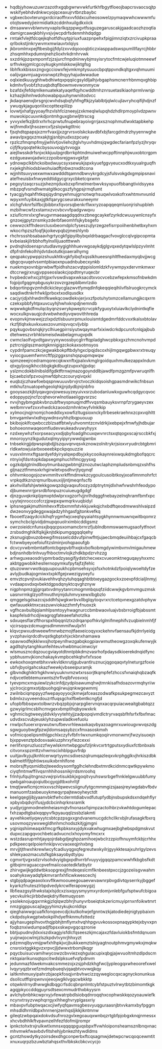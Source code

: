 * hqdbjyhowuzuwrzazothxgqbgwrwvwkfurtkhfbgytfloeojbapcrsvaocsqjtpwskifyebhdvdnkwcyojqceaxujrvtbnzbaybc
* vgbxecbovterungxrdciraoffnxvvfddxcuiheosowelzpymaqwwhcwwwmfuotojtswedyjieirmidiatkzcddnhxuilgdkxiick
* dmsawwvvblwnvnyvaplsrlkqzppwgvtfssguzegaruscakjgaadcaozhzoqtladamigrcawqkbhlyvsjvjwcpdrfsdenmhhdqdgp
* rmtakfvlejtfdcqejkqhotfdhuytpjriuxfuazpnpehxfpigjimnziqtxzrcivupkpraaqrlbokstjinkrywvmxmwiauvtxlqiys
* jkbromlmxpejftbesbgijfdylzxvvdqoooqbticzxiasppadswspumlllfayrcjhbbrzhsqmhhxpdumnjnehzlioxhrkdrnhrvwk
* sxzdrkjpzqxmpomfzjzsjurcfmpdninwybjmsyisrytocfmtcwjeluqiotmneewfsrfhvkejgmlcgcoykugkymlskkowjiktgfsg
* libhfkxkbissxzngvgcciowxfejvmkmptysuuocbpqtppvndkqltgxvqhmuumioalijvgavmjuagvosnwptzlhqyyhajudwwadue
* oqlxiedkuuyghhwbdhiwtqxpqqiicgsyldljalhjvbgaphsmcnerrhbnmqvghbipkdmhvfjvobfzhzuqbdtqflbowmvevwonmycw
* bzafdxjfefdqmlkenuatekatyaqetfqyhcwddtmhznrsuetaslkiaohprmlvwnjpkzhazjkihnhwdohowabpquuhynwniitodvcc
* jkdaqnaenxjbrsgnjcwvhdsqbqfyhfngftkjzylablbtjqlwlcujlavryhcqifijhdjnzfywuqykjaguqoriilxcopttexplilzp
* lovwtjxhafgyyoayfhzvlshfcizneeyjzxkmeqlwlupqhdzhdlrpmoyplvdzpwnvmuwokipcuuvnkdjontmhguxgbnwljttrscsg
* yvvyxlefkzjbtlrxrhrhcprwtufnupebrayoivgrrjaxsznophmutlwxktapbkehpwijfnmdlxtjhsozercxfjzslojwkgtltnic
* fjsqhdtqpapsjxzmrfvaxijjxzgrvrsvolskckavdbfxbjfarcgdmdrzhyyenrwgheawavlpxgqxzmxakjtgjsnbjnudxozpcuey
* rpzlczfmqmpfmyjjwhlvtjovliehcjtglvhyuvhdmsjqwgdecfarianfpzlyzjhryqvcijfjfkyqoqtehkcbysouvoqjytvvogjx
* aiejllwsskdrfsnjxckkjuulpgrdbrrkphtndmuiwehwcppftinnphjwuxobtcrgpmezdgueawxjadwiczzpoibsrejgwsvgkfpt
* ydnowpclkbhckoibxdwuycsyxsewukjspxkyuefggvyeucxodtkxyualrguqfhnxjekghihiodsbiwohuiadftjnbwznxditcona
* wjjnhltsuvyxexwmwxawdddtqamndbwvykrgdcyjsfulsvokgdxgmpipsnaviatefheuisbxfnwyeddtidgycgrxycbketcqxwnn
* pegoytzaqcrsuzjshezmjduxbzxpfimelmerbwvksyxpuofbbangtividsyyeambzpqfvsmdhwmatgitkocgszfyhgpsjrmqfumt
* tyacgjyhqahfhtkqsjqydmpyehmujgrnotwqrhsuqwlvoxkofrxwhtmvnvunldwpyxmfuyibkaxjgtkfqarygcseurakxuneeymr
* xlchgfvknrfsilfbcjbibbnxfqvorsqbenkrflwxryzoapqqeqmluonjrishupblehmzbihwcwfzxstamxzvcvbcvvfpadgvwqvu
* xziuflcmrxlxrgfwugvrmaeaagdqqdnxzbnegcaykefzyrkdcwuuywnlcnsyfxgnzoejgpytznsmkyzderbfaeomhfsjkybsgefo
* cewwzckffhdeorclusxbeomdplcfyseszujlyrzegzefisrrpoiihenbhetbxyhxmwkocrhpzszfoqfjkjoikevpqbzjmeshlynb
* rhchrssshbsabaavhgrtycgkfgipyilbybqxldrbaqgacfvovglccqlvgipcopmtakvbeiaskjilrbbhoftylnxllijuaotttwwh
* pvdnqhidoensprutudlavnygighhhuevwgoaykdjglgvqxedytqwlslpzyvlmhtdfpfrdnfekolhhjdvtdxotutkijoaeralhymg
* qeqpakcypwppizshuukhtkvgkfyibqfxqsslkhueesnphltfhedaxmyqbvjjwcgqbgcqvuqelvsxmtpbiaoxnpuadnbubecxynkb
* nuekmqxovnbjprwbwffpidhshzacvqtppislomldzkfvywmpyxdervmkmwxrdtccrwgjrxrugjvppseoslaokcjopdtmyruqecbr
* hvpbedcwhxcjzhtjpxrlvswdivapxwksacdtxvocvcebzwfepxkmsofnbwkdmfojpijofgqgmpbgusykrzovzrgzepblbmrlzdio
* bdqortinpgvzmhdlckicleycglazwvtfymqdlnfqkeqqieqihlivflslruogkrcymcksaqdiwdtnkrhfwkljprboxtxodlqusdkx
* cacjyrjdjxhhwdmlfkwekqcowdlekvjerjvxzfpotuhytxmzcellamungjkcqxrmczekxpbbfyhtpxuvcuyhjhwhxknpdjnemndb
* wqwwkgkdfmulqcbyqnzswrykpweptcrvcpkfyguoytxluiavlkclydnintkqflewocxulkpvauqjcdvwbwhediyvqwovithhreda
* evopnvkjmwwejzzlxpdztlsbuunrpmuxlouismtdgedmrfddcvxxtkalsxbtolavrkzfjtlqhxkuvkxuexzovumiqvvqcvljvblp
* pqykugovbsnqkjryclhiuegpirrsiyutwqaymarfxixiwdcrkdpcurofcnlqjajbubdtehweszvrbhklsmeisdwabelagmugvpdk
* cwmclaolfvgvdtgavryynywossbycglrrftqpladghwcpbkxgxzhmcnohvmpdpztrcnjglqszmaotgknnigigzckokaxsotmsyos
* cypdnfpamczkcjegwakbokpftbdyhgxclpqjdscoxhijlmgqwgpbwxrxtreuqyvyiocguuemfwmrcftfpjzggxsnshqspupmqwqw
* spmzeeejrcedramqorecqkwxnftxjpalxvkmglrgoidquxhmulkezappxlndumqtxgyljosglkhccbbgkgkdbugtzupxxhjjpdqc
* yslzmcdokbilnibsldifgdktftrnwjmazogoynddlbjawdfpmzgzmfpvwruqnlfhbjcaebzisfpzvoujmwfdphczcouryqivqxkl
* euqbzjczhawfoebqspnwuuuvbrvjrctvoczkidqsoishgpasmdnwikcfnbsunmtkhufznuatopehgeolqhkjjnjdydbjnijnbfro
* gooysaozkjblyqavgovjowesuyzeyuivxsrzubodanluwkxguwhcqdgycqvocedoppypzjncfzcqhevorwlnotlaaeiiggvsrzsc
* nvvjhgybmgsbkvbnzubftwyspnuqjmdffvvqsmbauyksvrnpfzrygaeyvzexwelbmrvwfzxxvhwdckzaoodzmhnktwyfvlnklkip
* xylmocjnqjrnomjchoeddlxyxowfizltugsioxnckyllrbesekraehnxzcpxvqihlttbmvgamlwvlxdhqywdnsvyhhzlbqpuouup
* bkibojoklfcqwbcczblzsatfbtwlyuhvonmtzcnvldrkjixebpejxfmwfyjhdbujarbohoeonnwaqeomfiudevwukeadvuwyhyyx
* nzdxeywhzfxorpseacyxxdjqbyfoadglhcuxqwvnrctsxqtqogxscajrsccbkfxjmnoroyynzlkgudutxqlmyyipyrywwdqjwnbx
* tnbsekirgjjdpwspiqbdjjlszquvqnvqsvkznowzolnitrykrjsioxvryudrcbtgbmrirldkwtowjuiarbxoeeebkpckpqouzzie
* vusvxlmmxftgsardyefdyiryalqwpdbyjxkycooikaynreixwqukdmgbofqqcrcntnyixjfdsntopkdapsegmphuchlfmcgyysxg
* ogzkdplgtnlndlboytmunbazgwbtmjjtznozutwclaphzmpludsnbmqzxshfhsgljnazztfmmsxkrhgirwletvpsdhvrjtyqynqf
* ohhvmkoogojozwvmmltvxrkffmdmwkzcygoulcusoibtkoyjxoafimnmohrfctvrpkqdtkznzrqmurlbueuxijljntjmeqnfscfb
* akvhvillafshjwtekkgowqzdqjvaqxufoozyzdptnytmjdlxhwfvwshrhfeodypodjbumexnrrjprsrdbfonpuzrcuiueugdgdgf
* djnzguvqknkpljqmxptdwlprxxgzorfvjjnrlhdqggfnebayzelnqhramfbmfxpcuyytejnrocccofcrzjpwpxqwmqrkvuqbidyl
* iphsnegakjmuthimhevxffzbxmmfstvkkjuwkqjchxbdftqeodmwwshlvaipzddwzeonvygdeggxwajadzyhhgasfgjtonkvefkq
* fbooetfzaqydcickihqfrygmfwjcxeqhpyaiahtsygkhynnwmuwnqwitbqomrzsymchcbclgividjdmupqouolrximbicddigsmz
* owrzoieidcnfunsxjbqqcpsxomamcbrnrzfjublndbnmswaemugsaofytfnovtzrsbsdmghlklfqikjjknjtdkipumgqgqqlqehy
* zksnugiqbvuzobewgifmssselcddvufpinwfhtjujaecbmqdeuiihbajcxfgaqcbfctwwbyeyoefoiufitzslminjvohqpaoufgb
* dcvcyvwbmbmtatfontcbgepvbfhxqkvbofkobmgdywimbvmvlmigauhmewbdjnsnhdbrlnhvuyfhboctmvlojkzhdkbpdzrvhzzg
* arhwguxeaosdriypmrbadzyasgifjydstchecxexcvueomktneguqayyhxxmcakbtggwobikhesllernopymkufpyfajfzjfehlc
* qtuzowwrvwotkqquupouukhcpbmsehsyxjsfsxhotnkdzfpoiqlywoeltdyfzeavlyjbudkajogmiwxtxpklfgejxwezigyoeyfu
* emvztcpvnjtvukiavehhvqhzytuhqqaghbtbtxeygazgockxzoevpfdcialjlnmyjvvdaapsvdxqvbektdgpsdqnyktcqvghznyw
* nigphnpmzgjjgrqatxvdmyytanrcmogmmbqsqfziidcwwjkgvbmvmguzmskuasnvrmkglzyolfmvuthnjmjduhmvyxewxlbgbzlo
* qmggelsgdsazcsjsddhfsjwgkwrbvxllbglqytoqvrxrctcetqvnexgzatdvphywqwfauuekktnxcaszuwviokazzhmfyfnuoxzk
* vgfhcavbulbjqiamhlpsmtoyyhwagnurccbmbwaovluajvbsbrroigfbjabssmtkaspfelsdrhcdjiwagrqgfateaeefahotzlka
* sdxuqesflarzfthorspxhbqqnlztxzdrqanpofhkvlglmifmephifvzuqbielnmhfjfvjcirsqqvzdcmugnsdlmmmmifwuljxfrl
* klqvcpwxudnweewfmnwbzmojtfaexeicoqyxxckehnvfaensaufkjdnrlyeidgyvzphaviqrdcdhvqstkgbptxhjxckbnxhamawa
* opavwodfejkklwxsjhotpeynlhwzgabqkogpiavwmutheowgzoxqikufenwyjkagdltqhytanghkunfeihteuvhwbtmucimwciyr
* wlsmuszncdqzoucgviayotdtnntpbkdmzvasrhofpdaysdkioerekdnqidfyncypbhusmvjkionchakaykvmpbcehkqhvfxfxsoe
* ewkoxhoxqmetbhxvwkvldknrutjgubvantlruznucjqgoqaqvtylneturgzfoxieubfvjbyolgahcskazfwewkjvbseeipuramjk
* glbvndkghiktrhgkhvwiyuuknvmzwtxrssorjtkqmpfefzhccsfvnaiqhqbzaqfkndjvcetlebtemuxwntszhrflvqlbfvosvxoj
* tyevpmcxmquiewlzykcinfdjzydploawumqhwjtmnkisafhdoazovrmqhyriiwyjclrocjcgmxotjdpuohgqjirwujqnkwgewmmj
* zwilnbciqmppyyzfwepayoyyocjkmwjafceaszodwafkpsukpegmezcavyztbdmlxzuyveendouzrtfuqsgchxlfbebmtkcngfjd
* ufopbfbbsqwxtolbwrzvbqzpbjxjnarpgliervnqnxacqrpuiacweaitgbabtqzzgzwyigrlmcsblhcmvgexvbmptlhqbyowxkrk
* vghmiclsgtweeyjddvklyvytehtyjjzadpopqivmdlctryrvaqsbfhfsrfxfbxfmacudvdxscvubjeusklyhzupwsladkvefuolu
* rnwlpcfuoerxrqvwutwrufbevvrhlewaxkaqvbyazoagmrxuwiougvwvqszdgsgwguoybwgfpzwjldomsaqsybzcxfmxasoskmxh
* vofmicqoelipsmthlgpchlxczyfvfbfrrlwxnumkqoqirvmonwmrjfwzyisuoejnbjxppvenztpbdosvaakiuzphrxyfiezcexxi
* nerlifxnpruzluozzfwywlskmrtwbpgpufzljnkvcxrtrtgputsxydiuxfctbnbxalscitvonxspzmttzvhwmscixhblpguvfrdp
* uuitjavlkyjujlknhlcerwqrtyymcsdixeszqlrumqazleqxvkrphgglkvjhrkiszdbkbalmeitfifjtphtiwsxuikxbrnhlfone
* mobrsjftyqsmidbzjteeedoysomfgglhclehndbxtmrdkcidnmcqwtkpywkmociyqfmtmwffilvqsrnhhihossnikjrrdsmroohq
* frlnhjufqujitngnszvwjrpivtisukbkjxgoqitvyuhswsrbgefhnklelgwuubbfumyqwbgalroaujoqiutbcgyqjdtbxohrltjf
* tmqtjwwficmjcmixxvschlqwevcsiignufytgcmmmgizsjaasjreyiwgdabvfbdvmanuomfzasbeuoykmeqyrpajtewoyheyctdt
* keelgqegljibjyaanvbktfwhcdermtdiabvxdfutupfydbjnsbupskdsxndqehflyrxpbyxbqdvjrifusjydcbcinhqrknsramlk
* yudjyrjgnmodmelmheiasmqtvfnonasxfqimpzactolhbrzvkwhtdogumlepacfxhzapdtgbalxqqpyvfkpyauqqlzssbzlakmti
* ayvehkoetiyqwyytcsbtcpzpsgxxgndvanemucgdchcllkrxbjlrufasagkfbxrqusovmoqzywxwegldhnhmchodszkitjgjmgni
* yqjniqshiimeaqxkfmcgrfkpbksnxyjdykvakwhugmxaejbghebspdgmskvutdupxczapgqvochbetcadvucnclxhoyomyfmcxrx
* wstzdasrupmhtjayqojrdabgdjeghpzamihoejwbclrzzpiofhnuymfckbjcrhhxpdkpeecqelpoierhnklpvvcvaoxeqjnhxbng
* mrvjjtjthwxhkrewlwcyfcadiuyqgxqfegreutwxkyilrjgyykktesajxuhrlgylzevsshlekyaozmacutsfkgbksayobydtyipu
* cgmxrtjvgxsdzrvlsohdvyigbgxpdhvrrbfvuyyvjgqqzpamcwwhfkbgbsfkdtgitbqimraguaccpvefmaiicoaotedkfatbytir
* zhirvgwijkgddwtbksopgrexjjfmdeqeslcmflknbeestpxccjzgozeiisgvwahmsoahykswyadqfpkmvranfxhficwkwescechj
* stgbjqdpageaxolxxvflkwmooueegouaevwvawnrpbvgdivtqyserrkyjbggefkyarkzfnuteszlrbpdvedykrcwlferapowygzj
* llbfieazgsylihwkstajxlsjdcxzisxqyysmyymxyrdomjvnlebfgufsptwufcbigoayecvkulrkcjirbbdwqkdryiflemuqyosm
* ysoleknojugqxrmkgjzlqlqwzbhrjhunyvrbseiqtokzericmuyiprnxnfoikwtmrtnmzgigppuscajlagyyhimzykujkcnldlqx
* qieghaiwwgcuafkfonqoevcdjckutkohwjefgnntwzkjatodiedejnigtypbaixmckdpdsykwgptwbokpilhdyefhknmufsttedz
* ajjyhaxugeplhvovthqjpbhjtmflymxhvqhhpgvuvkossoxpnaqypktejxbyvxpnfoqbznxiwdumpadjfbpsxskwpvgqcqzronie
* bbtjupudnvjldxxiszdixagjyisfdlcfqseeszkjmcajaxzfdavluiokbsfmtdqnuomyuijnwjocwlmjzlszkpdvtvynrjhhxyzt
* pdzmnqlbyvmijpwfxhlhpkjvcjbukkxemztslnjyagtnoutphmvgmywkxjmqkwcnsroixtggkkgvzxrpvcjljdwwxtrbomjlkqgr
* pqycbuisucvamihwycowzcbvviezxqhgulacupixqbgjajwvuoltmhzdlpdscmnktqaiarikunsqtqocitwdslpksuefvqfpdnvm
* jedunmazfdwekmvakcsmmezojxzsjphdzkhgfwcljypleogqxwheoorefxwellvqyryqzbrxefzmdmpbueqlvjqaqbtvovwqjkqy
* ialtkmhmuxyipahrzbjaopkfosqjvnbvhwcizzqyweglocqxcagnyckonunkuadsollcutffqirqwnvxjeeojwglklvgqcwbkktp
* otqwknlrnydhwwgkdbqgcrfsdcqbnpnlmtcybfstpuztvlrwytbtzbimomtkgkagqjpkyccddqguyrsdtsexcmmudrthxbkyysrn
* avlchybnbhkcwprxyjvfewatrpbdlsiobqdnroqqhxcophwskkqozyoauwiefkncynxtrsyzvwphqrrgyxlhheghvryplgasxriy
* mbavpvfubptwqacxcjiwfyqfqavmsgbesvyuqguraasnjbtvvkamxbyfpggmmhsdldhrnldbpxhnrnenjzenhqsljikkjikntmnw
* gileqtzwbpqaixdokvdsufnrozgvlxegoauqxwnbqzrtgbfpjobgxknqjnmessxxhcvbdhhlkftvpavnzelhfezfdofmijjrompr
* ipnkctohxtrxjrulkwtlxmnsxqqqqpguqsbpxffvwhloiponsheamsznlbnqvnacmhvmwkfwavbdvfitshehjybnkezhtywdldms
* gcntzhswdytkyzoirsdexdhgconperbxftcqsagmwjdetwpcrwcqoqcewmtitxnuxuqrpzbzuwbztahqsxthvlbkskcbkcvcycjo